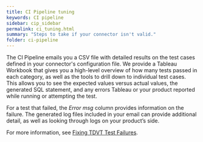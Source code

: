 ```yaml
---
title: CI Pipeline tuning
keywords: CI pipeline
sidebar: cip_sidebar
permalink: ci_tuning.html
summary: "Steps to take if your connector isn't valid."
folder: ci-pipeline
---
```


The CI Pipeline emails you a CSV file with detailed results on the test cases defined in your connector's configuration file. We provide a Tableau Workbook that gives you a high-level overview of how many tests passed in each category, as well as the tools to drill down to individual test cases. This allows you to see the expected values versus actual values, the generated SQL statement, and any errors Tableau or your product reported while running or attempting the test.

For a test that failed, the *Error msg* column provides information on the failure. The generated log files included in your email can provide additional detail, as well as looking through logs on your product’s side.

For more information, see [Fixing TDVT Test Failures](tdvt-test-case.html).

